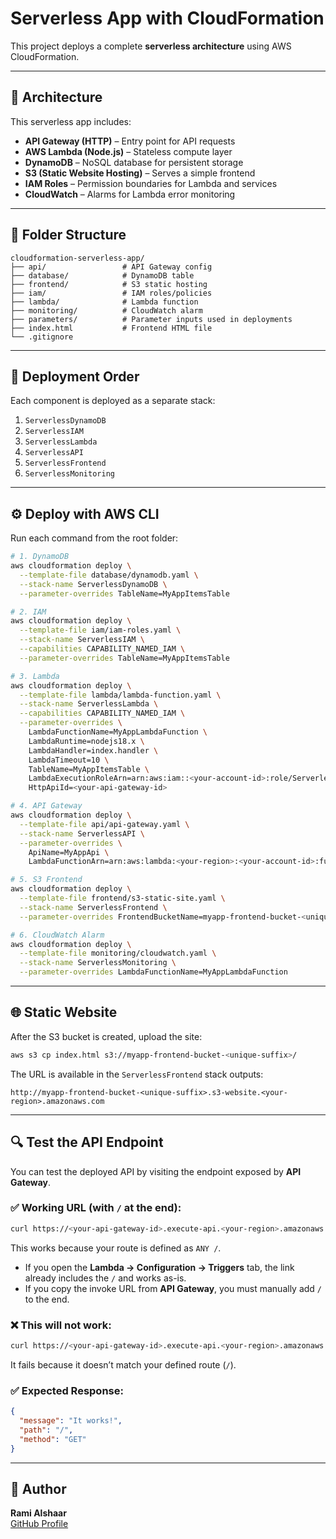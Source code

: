 # Serverless App with CloudFormation

This project deploys a complete **serverless architecture** using AWS CloudFormation.

---

## 🧱 Architecture

This serverless app includes:

- **API Gateway (HTTP)** – Entry point for API requests
- **AWS Lambda (Node.js)** – Stateless compute layer
- **DynamoDB** – NoSQL database for persistent storage
- **S3 (Static Website Hosting)** – Serves a simple frontend
- **IAM Roles** – Permission boundaries for Lambda and services
- **CloudWatch** – Alarms for Lambda error monitoring

---

## 📁 Folder Structure

```
cloudformation-serverless-app/
├── api/                 # API Gateway config
├── database/            # DynamoDB table
├── frontend/            # S3 static hosting
├── iam/                 # IAM roles/policies
├── lambda/              # Lambda function
├── monitoring/          # CloudWatch alarm
├── parameters/          # Parameter inputs used in deployments
├── index.html           # Frontend HTML file
└── .gitignore
```

---

## 🚀 Deployment Order

Each component is deployed as a separate stack:

1. `ServerlessDynamoDB`
2. `ServerlessIAM`
3. `ServerlessLambda`
4. `ServerlessAPI`
5. `ServerlessFrontend`
6. `ServerlessMonitoring`

---

## ⚙️ Deploy with AWS CLI

Run each command from the root folder:

```bash
# 1. DynamoDB
aws cloudformation deploy \
  --template-file database/dynamodb.yaml \
  --stack-name ServerlessDynamoDB \
  --parameter-overrides TableName=MyAppItemsTable

# 2. IAM
aws cloudformation deploy \
  --template-file iam/iam-roles.yaml \
  --stack-name ServerlessIAM \
  --capabilities CAPABILITY_NAMED_IAM \
  --parameter-overrides TableName=MyAppItemsTable

# 3. Lambda
aws cloudformation deploy \
  --template-file lambda/lambda-function.yaml \
  --stack-name ServerlessLambda \
  --capabilities CAPABILITY_NAMED_IAM \
  --parameter-overrides \
    LambdaFunctionName=MyAppLambdaFunction \
    LambdaRuntime=nodejs18.x \
    LambdaHandler=index.handler \
    LambdaTimeout=10 \
    TableName=MyAppItemsTable \
    LambdaExecutionRoleArn=arn:aws:iam::<your-account-id>:role/ServerlessIAM-LambdaExecutionRole \
    HttpApiId=<your-api-gateway-id>

# 4. API Gateway
aws cloudformation deploy \
  --template-file api/api-gateway.yaml \
  --stack-name ServerlessAPI \
  --parameter-overrides \
    ApiName=MyAppApi \
    LambdaFunctionArn=arn:aws:lambda:<your-region>:<your-account-id>:function:MyAppLambdaFunction

# 5. S3 Frontend
aws cloudformation deploy \
  --template-file frontend/s3-static-site.yaml \
  --stack-name ServerlessFrontend \
  --parameter-overrides FrontendBucketName=myapp-frontend-bucket-<unique-suffix>

# 6. CloudWatch Alarm
aws cloudformation deploy \
  --template-file monitoring/cloudwatch.yaml \
  --stack-name ServerlessMonitoring \
  --parameter-overrides LambdaFunctionName=MyAppLambdaFunction
```

---

## 🌐 Static Website

After the S3 bucket is created, upload the site:

```bash
aws s3 cp index.html s3://myapp-frontend-bucket-<unique-suffix>/
```

The URL is available in the `ServerlessFrontend` stack outputs:
```
http://myapp-frontend-bucket-<unique-suffix>.s3-website.<your-region>.amazonaws.com
```

---

## 🔍 Test the API Endpoint

You can test the deployed API by visiting the endpoint exposed by **API Gateway**.

### ✅ Working URL (with `/` at the end):

```bash
curl https://<your-api-gateway-id>.execute-api.<your-region>.amazonaws.com/prod/
```

This works because your route is defined as `ANY /`.

- If you open the **Lambda → Configuration → Triggers** tab, the link already includes the `/` and works as-is.
- If you copy the invoke URL from **API Gateway**, you must manually add `/` to the end.

### ❌ This will not work:

```bash
curl https://<your-api-gateway-id>.execute-api.<your-region>.amazonaws.com/prod
```

It fails because it doesn’t match your defined route (`/`).

### ✅ Expected Response:

```json
{
  "message": "It works!",
  "path": "/",
  "method": "GET"
}
```

---

## 👤 Author

**Rami Alshaar**  
[GitHub Profile](https://github.com/Rami-shaar)
